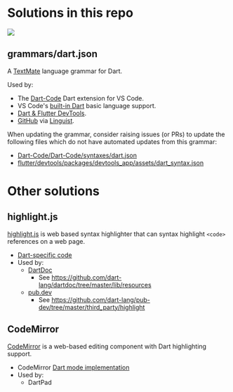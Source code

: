 # Solutions in this repo

![](https://github.com/dart-lang/dart-syntax-highlight/workflows/Dart/badge.svg)

## grammars/dart.json

A [TextMate](https://macromates.com/manual/en/language_grammars) language grammar for Dart.

Used by:

* The [Dart-Code](https://github.com/Dart-Code/Dart-Code) Dart extension for VS Code.
* VS Code's [built-in Dart](https://github.com/microsoft/vscode/tree/main/extensions/dart) basic language support.
* [Dart & Flutter DevTools](https://github.com/flutter/devtools).
* [GitHub](https://github.com) via [Linguist](https://github.com/github/linguist).

When updating the grammar, consider raising issues (or PRs) to update the
following files which do not have automated updates from this grammar:

* [Dart-Code/Dart-Code/syntaxes/dart.json](https://github.com/Dart-Code/Dart-Code/blob/master/syntaxes/dart.json)
* [flutter/devtools/packages/devtools_app/assets/dart_syntax.json](https://github.com/flutter/devtools/blob/master/packages/devtools_app/assets/dart_syntax.json)

# Other solutions

## highlight.js

[highlight.js](https://highlightjs.org/) is web based syntax highlighter that
can syntax highlight `<code>` references on a web page.

* [Dart-specific code](https://github.com/highlightjs/highlight.js/blob/master/src/languages/dart.js)
* Used by:
  * [DartDoc](https://github.com/dart-lang/dartdoc)
    * See https://github.com/dart-lang/dartdoc/tree/master/lib/resources
  * [pub.dev](https://github.com/dart-lang/pub-dev/)
    * See https://github.com/dart-lang/pub-dev/tree/master/third_party/highlight

## CodeMirror

[CodeMirror](https://codemirror.net/) is a web-based editing component
with Dart highlighting support.

* CodeMirror [Dart mode implementation](https://github.com/codemirror/CodeMirror/tree/master/mode/dart)
* Used by:
  * DartPad
